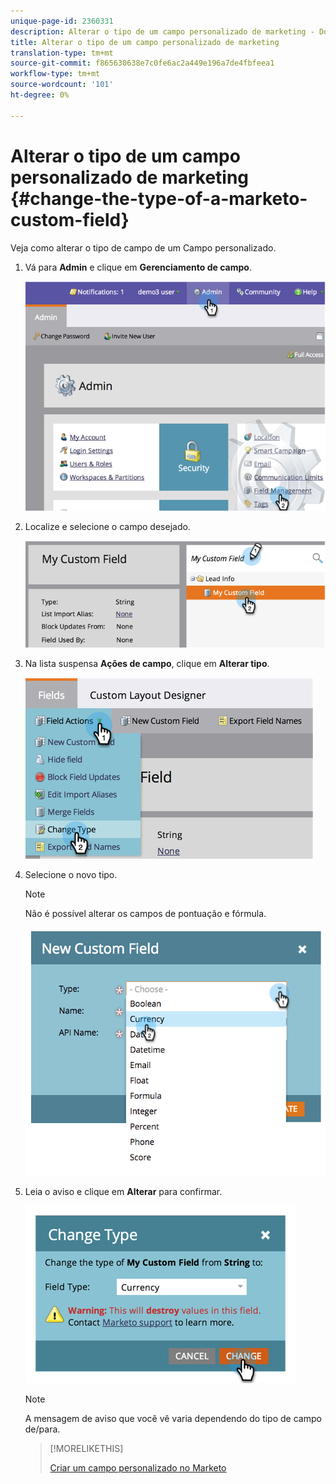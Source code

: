 ```yaml
---
unique-page-id: 2360331
description: Alterar o tipo de um campo personalizado de marketing - Documentos de marketing - Documentação do produto
title: Alterar o tipo de um campo personalizado de marketing
translation-type: tm+mt
source-git-commit: f865630638e7c0fe6ac2a449e196a7de4fbfeea1
workflow-type: tm+mt
source-wordcount: '101'
ht-degree: 0%

---
```



# Alterar o tipo de um campo personalizado de marketing {#change-the-type-of-a-marketo-custom-field}

Veja como alterar o tipo de campo de um Campo personalizado.

1. Vá para **Admin** e clique em **Gerenciamento de campo**.

   ![](assets/image2014-9-18-13-3a4-3a39.png)

1. Localize e selecione o campo desejado.

   ![](assets/image2014-9-18-13-3a4-3a48.png)

1. Na lista suspensa **Ações de campo**, clique em **Alterar tipo**.

   ![](assets/image2014-9-18-13-3a4-3a57.png)

1. Selecione o novo tipo.

   >[!NOTE]
   >
   >Não é possível alterar os campos de pontuação e fórmula.

   ![](assets/image2015-4-22-9-3a39-3a3.png)

1. Leia o aviso e clique em **Alterar** para confirmar.

   ![](assets/image2014-9-18-13-3a5-3a23.png)

   >[!NOTE]
   >
   >A mensagem de aviso que você vê varia dependendo do tipo de campo de/para.

   >[!MORELIKETHIS]
   >
   >[Criar um campo personalizado no Marketo](/help/marketo/product-docs/administration/field-management/create-a-custom-field-in-marketo.md)
